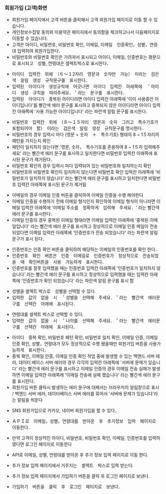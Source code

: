 ### 회원가입 (고객)화면
- 회원가입 페이지에서 고객 버튼을 클릭해서 고객 회원가입 페이지로 이동 할 수 있습니다.
- 개인정보수집및 동의와 이용약관 페이지에서 동의함을 체크하고나서 다음페이지로 이동할 수 있습니다. 
- 고객은 아이디, 비밀번호, 비밀번호 확인, 이메일, 이메일　인증확인，성별，연령대 입력하여 회원가입한다．
- 비밀번호와 비밀번호 확인은 가려져서 표시되고 아이디, 이메일, 인증번호는 평문으로 표시되고　성별, 연령대은 셀렉트박스로 표시한다．

<!-- 아이디 -->
- 아이디　입력칸　위에　（６～１2자리　영문과　숫자만　가능）　이라는　검은색　알림　생성　규칙문구를　표시한다．
- 입력된　아이디가　생성규칙에　어긋나면　아이디　입력칸　아래쪽에　＇아이디　생성　규칙을　따라주세요．＇라는　문구를　표시한다．
- 입력된　아이디가　중복된 아이디라면 아이디 입력칸 아래쪽에 '이미 사용중인 아이디입니다'를 빨간색 에러 문구를 표시하고 중복되지 않은 아이디라면 아이디 입력칸 아래쪽에 '사용 가능한 아이디입니다' 라는 파란색 알림 문구를 표시한다．

<!-- 비밀번호 -->
- 비밀번호　입력칸　위에　（８～１５자리　영문과　숫자　그리고　특수기호가　포함되어야　함）　이라는　검은색　알림　생성　규칙문구를 명시한다．
- 비밀번호의 경우 입력시 마다 (영문 + 숫자　＋　특수기호) 형태의 8 ~ 1５자리의 패턴을 가지는지 확인
- 패턴이 일치하지 않는다면 '영문, 숫자，　특수기호를 혼용하여 8 ~ 1５자 입력해주세요' 라는 빨간색 에러 문구를 표시하고 일치한다면 비밀번호 입력칸 아래쪽에 표시된 문구가 제거된다．
- 비밀번호 확인의 경우 입력시 마다 입력되어 있는 비밀번호와 일치하는지 확인
- 비밀번호와 비밀번호 확인이 일치하지 않는다면 비밀번호 확인 입력칸 아래쪽에 '비밀번호가 일치하지 않습니다' 라는 빨간색 에러 문구를 표시하고 일치한다면 비밀번호 입력칸 아래쪽에 표시된 문구가 제거됨

<!-- 이메일 -->
- 이메일의 경우 이메일 인증 버튼을 클릭하여 이메일 인증을 수행 해야한다
- 이메일 인증을 수행하기 전에 이메일 형식인지 확인하여 이메일 형식이 아니라면 이메일 입력칸 아래쪽에 '이메일 주소를　정확하게　입력해　주세요．' 라는 빨간색 에러 문구를 표시한다．
- 이메일 인증의 경우 중복된 이메일 형태라면 이메일 입력칸 아래쪽에 '중복된 이메일입니다' 라는 빨간색 에러 문구를 표시하고 정상적으로 이메일 인증 메일이 전송 되었다면 이메일 입력칸 아래쪽에 '인증번호가 전송 되었습니다' 라는 파란색 알림 문구가 표시 된다．

<!-- 인증번호 -->
- 인증번호는 인증 확인 버튼을 클릭하여 해당하는 이메일의 인증번호를 확인 한다．
- 인증번호　확인　버튼은　인증　이메일로　인증번호가　정상적으로　전송되었을　때　확인버튼을　사용　가능하게　표시한다．
- 인증번호를 잘못 입력했을 때는 인증번호 입력칸 아래쪽에 '인증번호가 일치하지 않습니다' 라는 빨간색 에러 문구를 표시하고 정상적으로 입력했을 때는 입력칸 아래쪽에 '인증번호가 확인 되었습니다' 라는 파란색 알림 문구를 표시 함

<!-- 성별 -->
- 성별을 셀렉트 박스로　성별을 선택할 수 있다.
- 입력한　값이　없을　시　＇성별을　선택해　주세요．＇라는　빨간색　에러문구를　선택칸　아래에　표시된다．

<!-- 연령대 -->
- 연령대를 셀렉트 박스로 선택할 수 있다.
- 입력한　값이　없을　시　＇나이를　선택해　주세요．＇라는　빨간색　에러문구를　선택칸　아래에　표시된다．

<!-- 　에러　 -->
- 아이디　중복 확인, 비밀번호 패턴 확인, 비밀번호 일치 확인, 이메일 인증, 이메일 인증 확인, 성별，연령대가 모두 정상적으로 수행 됐을때만 회원가입 버튼을 사용가능하게　표시한다．
- 중복 확인, 이메일 인증, 이메일 인증 확인 작업 중에 발생할 수 있는 백엔드 서버 에러, 데이터 베이스 서버 에러의 경우 각각의 입력칸 아래쪽에 '서버에 문제가 있습니다' 라는 빨간색 에러 문구를 표시하고 이메일 인증의 경우 이메일 전송 실패가 발생하면 이메일 입력칸 아래쪽에 '이메일 전송에 실패 했습니다' 라는 빨간색 에러 문구를 표시한다．
- 회원가입 버튼 클릭시 발생하는 에러 문구에 대해서는 브라우저의 알림창으로 표시 / 백엔드 서버 에러, 데이터베이스 서버 에러를 묶어서 '서버에 문제가 있습니다'라는 알림을 띄운다

<!-- ＳＮＳ　회원가입 -->
- SNS 회원가입으로 카카오, 네이버 회원가입을 할 수 있다．
- ＡＰＩ로　이메일，성별，연령대를　받아온　후　추가정보　입력　페이지로　이동한다．
- 만약 고객이 정상적인 아이디, 비밀번호, 비밀번호 확인, 이메일, 인증번호를 입력하였다면 로그인 페이지로 이동한다

- API로 이메일, 성별, 연령대를 받아온 후 추가 정보 입력 페이지로 이동 한다.
- 추가 정보 입력 페이지에서 거주지는　셀렉트　박스로 입력 받는다.

- 추가 정보 입력 페이지에서 가입하기 버튼을 클릭 후 로그인 페이지로 보낸다.

<!-- 완료 -->
- 가입하기　버튼을　클릭　후　로그인　페이지로　보낸다．